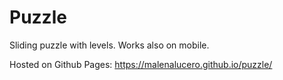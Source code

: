 # Puzzle

Sliding puzzle with levels. Works also on mobile.

Hosted on Github Pages: https://malenalucero.github.io/puzzle/
